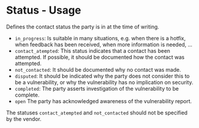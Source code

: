 # Status - Usage

Defines the contact status the party is in at the time of writing.

* `in_progress`:
  Is suitable in many situations, e.g. when there is a hotfix, when feedback has been received, when more information is needed, ...
* `contact_atempted`:
  This status indicates that a contact has been attempted. If possible, it should be documented how the contact was attempted.
* `not_contacted`:
  It should be documented why no contact was made.
* `disputed`:
  It should be indicated why the party does not consider this to be a vulnerability, or why the vulnerability has no implication on security.
* `completed`:
  The party asserts investigation of the vulnerability to be complete.
* `open`
  The party has acknowledged awareness of the vulnerability report.

The statuses `contact_atempted` and `not_contacted` should not be specified by the vendor.
